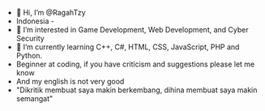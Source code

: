 - 👋 Hi, I’m @RagahTzy
- Indonesia -
- 👀 I’m interested in Game Development, Web Development, and Cyber Security
- 🌱 I’m currently learning C++, C#, HTML, CSS, JavaScript, PHP and Python.
- Beginner at coding, if you have criticism and suggestions please let me know
- And my english is not very good
- "Dikritik membuat saya makin berkembang, dihina membuat saya makin semangat"

<!---
RagahTzy/RagahTzy is a ✨ special ✨ repository because its `README.md` (this file) appears on your GitHub profile.
You can click the Preview link to take a look at your changes.
--->
